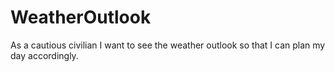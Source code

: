 # WeatherOutlook
As a cautious civilian I want to see the weather outlook so that I can plan my day accordingly.
